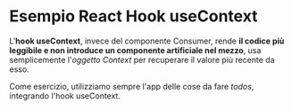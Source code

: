 # Esempio React Hook useContext

L'**hook useContext**, invece del componente Consumer, rende **il codice più leggibile 
e non introduce un componente artificiale nel mezzo**, 
usa semplicemente l'*oggetto Context* per recuperare il valore più recente da esso.

Come esercizio, utilizziamo sempre l'app delle cose da fare *todos*, integrando l'hook useContext. 
